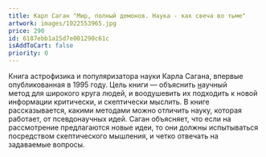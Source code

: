 ```yaml
---
title: Карл Саган "Мир, полный демонов. Наука - как свеча во тьме"
artwork: images/1022553965.jpg
price: 290
id: 6187ebb1a15d7e001290c61c
isAddToCart: false
priority: 0
---
```

Книга астрофизика и популяризатора науки [](https://ru.wikipedia.org/wiki/%D0%A1%D0%B0%D0%B3%D0%B0%D0%BD,_%D0%9A%D0%B0%D1%80%D0%BB "Саган, Карл")Карла Сагана, впервые опубликованная в 1995 году. Цель книги — объяснить [н](https://ru.wikipedia.org/wiki/%D0%9D%D0%B0%D1%83%D1%87%D0%BD%D1%8B%D0%B9_%D0%BC%D0%B5%D1%82%D0%BE%D0%B4 "Научный метод")аучный метод для широкого круга людей, и воодушевить их подходить к новой информации критически, и скептически мыслить. В книге рассказывается, какими методами можно отличить [](https://ru.wikipedia.org/wiki/%D0%9D%D0%B0%D1%83%D0%BA%D0%B0 "Наука")науку, которая работает, от [](https://ru.wikipedia.org/wiki/%D0%9F%D1%81%D0%B5%D0%B2%D0%B4%D0%BE%D0%BD%D0%B0%D1%83%D0%BA%D0%B0 "Псевдонаука")псевдонаучных идей. Саган объясняет, что если на рассмотрение предлагаются новые идеи, то они должны испытываться посредством [](https://ru.wikipedia.org/wiki/%D0%9D%D0%B0%D1%83%D1%87%D0%BD%D1%8B%D0%B9_%D1%81%D0%BA%D0%B5%D0%BF%D1%82%D0%B8%D1%86%D0%B8%D0%B7%D0%BC "Научный скептицизм")скептического мышления, и четко отвечать на задаваемые вопросы.